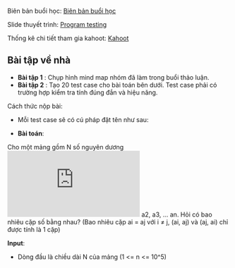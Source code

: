 Biên bản buổi học: [Biên bản buổi học](Biên%20bản%20buổi%20học.xlsx)

Slide thuyết trình: [Program testing](Program%20Testing.pptx)

Thống kê chi tiết tham gia kahoot: [Kahoot](câu%20hỏi%20về%20program%20testing.xlsx)

<h2>
  Bài tập về nhà
</h2>

- **Bài tập 1** : Chụp hình mind map nhóm đã làm trong buổi thảo luận.
- **Bài tập 2** : Tạo 20 test case cho bài toán bên dưới. Test case phải có trường hợp kiểm tra tính đúng đắn và hiệu năng.

Cách thức nộp bài:
- Mỗi test case sẽ có cú pháp đặt tên như sau:  

- **Bài toán**:

Cho một mảng gồm N số nguyên dương ![](https://latex.codecogs.com/gif.latex?A_1) a2, a3, ... an. Hỏi có bao nhiêu cặp số bằng nhau? (Bao nhiêu cặp ai = aj với i ≠ j, (ai, aj) và (aj, ai) chỉ được tính là 1 cặp)

**Input**:
- Dòng đầu là chiều dài N của mảng (1 <= n <= 10^5) 

